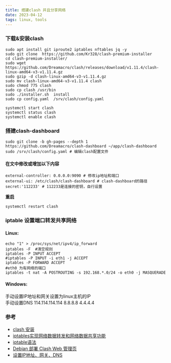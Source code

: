 ```yaml
---
title: 搭建clash 并且分享网络  
date: 2023-04-12  
tags: linux, tools
---
```


### 下载&安装clash

```Shell
sudo apt install git iproute2 iptables nftables jq -y
sudo git clone  https://github.com/Kr328/clash-premium-installer
cd clash-premium-installer/
sudo wget https://github.com/Dreamacro/clash/releases/download/v1.11.4/clash-linux-amd64-v3-v1.11.4.gz
sudo gzip -d clash-linux-amd64-v3-v1.11.4.gz
sudo mv clash-linux-amd64-v3-v1.11.4 clash
sudo chmod 775 clash
sudo cp clash /usr/bin
sudo ./installer.sh  install
sudo cp config.yaml  /srv/clash/config.yaml

systemctl start clash 
systemctl status clash
systemctl enable clash
```

### 搭建clash-dashboard

```Shell
sudo git clone -b gh-pages --depth 1 https://github.com/Dreamacro/clash-dashboard ~/app/clash-dashboard
sudo /srv/clash/config.yaml # 编辑clash配置文件
```

#### 在文中修改或增加以下内容  

```
external-controller: 0.0.0.0:9090 # 修改ip地址和端口  
external-ui: /etc/clash/clash-dashboard # clash-dashboard的路径  
secret:'112233' # 112233是连接的密钥，自行设置  
```

 **重启** 
```Shell
systemctl restart clash
```

### iptable 设置端口转发共享网络

#### Linux:

```Shell
echo "1" > /proc/sys/net/ipv4/ip_forward
iptables -F  #清空规则
iptables -P INPUT ACCEPT  
#iptables -P INPUT -i eth1 -j ACCEPT
iptables -P FORWARD ACCEPT
#eth0 为有网络的端口
iptables -t nat -A POSTROUTING -s 192.168.*.0/24 -o eth0 -j MASQUERADE
```

#### Windows:

 手动设置IP地址和网关设置为linux主机的IP  
 手动设置DNS 114.114.114.114 8.8.8.8 4.4.4.4

### 参考

- [clash 安装](https://zhuanlan.zhihu.com/p/545734974)  
- [iptables实现网络数据转发和网络数据共享功能](https://blog.csdn.net/li_wen01/article/details/86714176)  
- [iptable语法](https://wiki.centos.org/HowTos/Network/IPTables)  
- [Debian 部署 Clash Web 管理页](https://www.modb.pro/db/399645)  
- [设置IP地址、网关、DNS](https://www.osyunwei.com/archives/2199.html)  